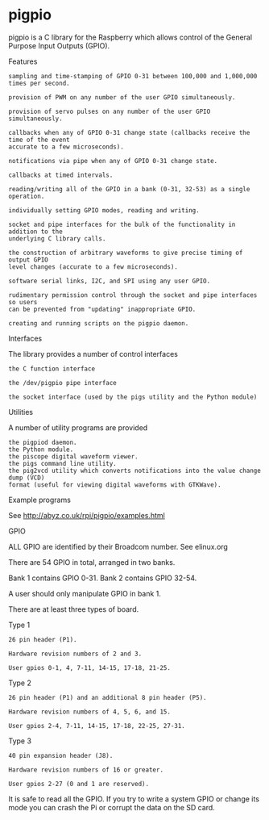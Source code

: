 # pigpio
pigpio is a C library for the Raspberry which allows control of the
General Purpose Input Outputs (GPIO).

Features

    sampling and time-stamping of GPIO 0-31 between 100,000 and 1,000,000 times per second.

    provision of PWM on any number of the user GPIO simultaneously.

    provision of servo pulses on any number of the user GPIO simultaneously.

    callbacks when any of GPIO 0-31 change state (callbacks receive the time of the event
    accurate to a few microseconds).

    notifications via pipe when any of GPIO 0-31 change state.

    callbacks at timed intervals.

    reading/writing all of the GPIO in a bank (0-31, 32-53) as a single operation.

    individually setting GPIO modes, reading and writing.

    socket and pipe interfaces for the bulk of the functionality in addition to the
    underlying C library calls.

    the construction of arbitrary waveforms to give precise timing of output GPIO
    level changes (accurate to a few microseconds).

    software serial links, I2C, and SPI using any user GPIO.

    rudimentary permission control through the socket and pipe interfaces so users
    can be prevented from "updating" inappropriate GPIO.

    creating and running scripts on the pigpio daemon.

Interfaces

The library provides a number of control interfaces

    the C function interface

    the /dev/pigpio pipe interface

    the socket interface (used by the pigs utility and the Python module)

Utilities

A number of utility programs are provided

    the pigpiod daemon.
    the Python module.
    the piscope digital waveform viewer.
    the pigs command line utility.
    the pig2vcd utility which converts notifications into the value change dump (VCD)
    format (useful for viewing digital waveforms with GTKWave).

Example programs

See http://abyz.co.uk/rpi/pigpio/examples.html

GPIO

ALL GPIO are identified by their Broadcom number.  See elinux.org

There are 54 GPIO in total, arranged in two banks.

Bank 1 contains GPIO 0-31.  Bank 2 contains GPIO 32-54.

A user should only manipulate GPIO in bank 1.

There are at least three types of board.

Type 1

    26 pin header (P1).

    Hardware revision numbers of 2 and 3.

    User gpios 0-1, 4, 7-11, 14-15, 17-18, 21-25.

Type 2

    26 pin header (P1) and an additional 8 pin header (P5).

    Hardware revision numbers of 4, 5, 6, and 15.

    User gpios 2-4, 7-11, 14-15, 17-18, 22-25, 27-31.

Type 3

    40 pin expansion header (J8).

    Hardware revision numbers of 16 or greater.

    User gpios 2-27 (0 and 1 are reserved).

It is safe to read all the GPIO. If you try to write a system GPIO or change
its mode you can crash the Pi or corrupt the data on the SD card.
